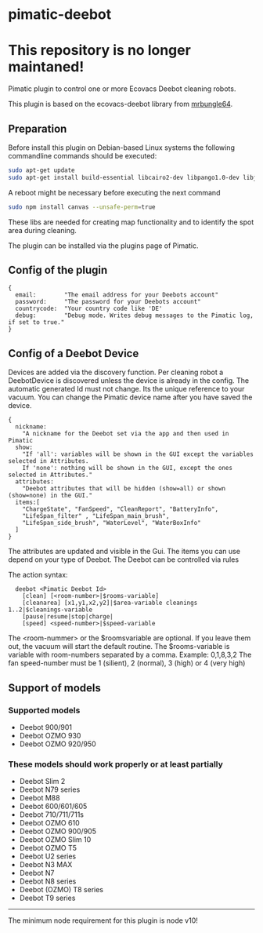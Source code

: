 # pimatic-deebot

# This repository is no longer maintaned!

Pimatic plugin to control one or more Ecovacs Deebot cleaning robots.

This plugin is based on the ecovacs-deebot library from [mrbungle64](https://github.com/mrbungle64/ecovacs-deebot.js).

## Preparation
Before install this plugin on Debian-based Linux systems the following commandline commands should be executed:
```bash
sudo apt-get update
sudo apt-get install build-essential libcairo2-dev libpango1.0-dev libjpeg-dev libgif-dev librsvg2-dev
```
A reboot might be necessary before executing the next command
```bash
sudo npm install canvas --unsafe-perm=true
```
These libs are needed for creating map functionality and to identify the spot area during cleaning.

The plugin can be installed via the plugins page of Pimatic.

## Config of the plugin
```
{
  email:        "The email address for your Deebots account"
  password:     "The password for your Deebots account"
  countrycode:  "Your country code like 'DE'
  debug:        "Debug mode. Writes debug messages to the Pimatic log, if set to true."
}
```

## Config of a Deebot Device

Devices are added via the discovery function. Per cleaning robot a DeebotDevice is discovered unless the device is already in the config.
The automatic generated Id must not change. Its the unique reference to your vacuum. You can change the Pimatic device name after you have saved the device.

```
{
  nickname:
    "A nickname for the Deebot set via the app and then used in Pimatic
  show:       
    "If 'all': variables will be shown in the GUI except the variables selected in Attributes.
    If 'none': nothing will be shown in the GUI, except the ones selected in Attributes."
  attributes:
    "Deebot attributes that will be hidden (show=all) or shown (show=none) in the GUI."
  items:[
    "ChargeState", "FanSpeed", "CleanReport", "BatteryInfo",
    "LifeSpan_filter" , "LifeSpan_main_brush",
    "LifeSpan_side_brush", "WaterLevel", "WaterBoxInfo"
  ]
}
```

The attributes are updated and visible in the Gui. The items you can use depend on your type of Deebot.
The Deebot can be controlled via rules

The action syntax:
```
  deebot <Pimatic Deebot Id>
    [clean] [<room-number>|$rooms-variable]
    [cleanarea] [x1,y1,x2,y2]|$area-variable cleanings 1..2|$cleanings-variable
    [pause|resume|stop|charge|
    [speed] <speed-number>|$speed-variable
```

The \<room-nummer> or the \$roomsvariable are optional. If you leave them out, the vacuum will start the default routine. The \$rooms-variable is variable with room-numbers separated by a comma. Example:  0,1,8,3,2
The fan speed-number must be 1 (silient), 2 (normal), 3 (high) or 4 (very high)

## Support of models
### Supported models

* Deebot 900/901
* Deebot OZMO 930
* Deebot OZMO 920/950

### These models should work properly or at least partially
- Deebot Slim 2
- Deebot N79 series
- Deebot M88
- Deebot 600/601/605
- Deebot 710/711/711s
- Deebot OZMO 610
- Deebot OZMO 900/905
- Deebot OZMO Slim 10
- Deebot OZMO T5
- Deebot U2 series
- Deebot N3 MAX
- Deebot N7
- Deebot N8 series
- Deebot (OZMO) T8 series
- Deebot T9 series

---

The minimum node requirement for this plugin is node v10!
